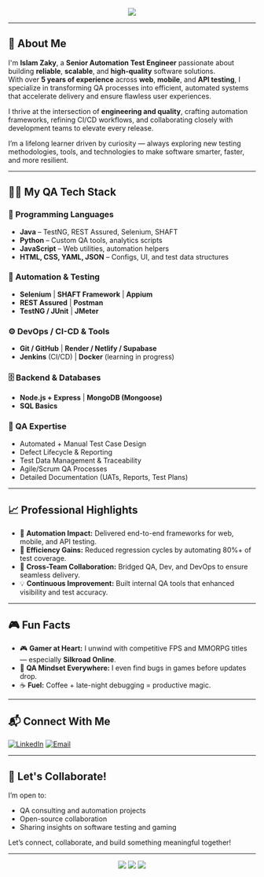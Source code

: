 <p align="center">
  <img src="https://readme-typing-svg.demolab.com?font=Fira+Code&weight=600&duration=3500&pause=1000&color=00E6A8&center=true&vCenter=true&width=750&lines=Hi+%F0%9F%91%8B%2C+I'm+Islam+Zaky+(@ieZaky)!;Senior+QA+Automation+Engineer+%7C+API+%26+UI+Testing+Expert;Builder+of+Reliable+%26+Scalable+Software+Solutions;Gamer+%7C+Full-Stack+Enthusiast+%7C+Continuous+Learner" />
</p>

---

## 🌟 About Me

I'm **Islam Zaky**, a **Senior Automation Test Engineer** passionate about building **reliable**, **scalable**, and **high-quality** software solutions.  
With over **5 years of experience** across **web**, **mobile**, and **API testing**, I specialize in transforming QA processes into efficient, automated systems that accelerate delivery and ensure flawless user experiences.

I thrive at the intersection of **engineering and quality**, crafting automation frameworks, refining CI/CD workflows, and collaborating closely with development teams to elevate every release.

I’m a lifelong learner driven by curiosity — always exploring new testing methodologies, tools, and technologies to make software smarter, faster, and more resilient.

---

## 🧑‍💻 My QA Tech Stack

### 🧠 Programming Languages
- **Java** – TestNG, REST Assured, Selenium, SHAFT  
- **Python** – Custom QA tools, analytics scripts  
- **JavaScript** – Web utilities, automation helpers  
- **HTML, CSS, YAML, JSON** – Configs, UI, and test data structures  

### 🧩 Automation & Testing
- **Selenium** | **SHAFT Framework** | **Appium**  
- **REST Assured** | **Postman**  
- **TestNG / JUnit** | **JMeter**  

### ⚙️ DevOps / CI-CD & Tools
- **Git / GitHub** | **Render / Netlify / Supabase**  
- **Jenkins** (CI/CD) | **Docker** (learning in progress)  

### 🗄️ Backend & Databases
- **Node.js + Express** | **MongoDB (Mongoose)**  
- **SQL Basics**  

### 🧪 QA Expertise
- Automated + Manual Test Case Design  
- Defect Lifecycle & Reporting  
- Test Data Management & Traceability  
- Agile/Scrum QA Processes  
- Detailed Documentation (UATs, Reports, Test Plans)  

---

## 📈 Professional Highlights

- 🧩 **Automation Impact:** Delivered end-to-end frameworks for web, mobile, and API testing.  
- 🚀 **Efficiency Gains:** Reduced regression cycles by automating 80%+ of test coverage.  
- 🤝 **Cross-Team Collaboration:** Bridged QA, Dev, and DevOps to ensure seamless delivery.  
- 💡 **Continuous Improvement:** Built internal QA tools that enhanced visibility and test accuracy.  

---

## 🎮 Fun Facts

- 🎮 **Gamer at Heart:** I unwind with competitive FPS and MMORPG titles — especially **Silkroad Online**.  
- 🧠 **QA Mindset Everywhere:** I even find bugs in games before updates drop.  
- ☕ **Fuel:** Coffee + late-night debugging = productive magic.  

---

## 📬 Connect With Me

[![LinkedIn](https://img.shields.io/badge/-LinkedIn-0A66C2?style=flat&logo=linkedin&logoColor=white)](https://www.linkedin.com/in/iezaky/)
[![Email](https://img.shields.io/badge/-Email-D14836?style=flat&logo=gmail&logoColor=white)](mailto:McEslam58@gmail.com)

---

## 🚀 Let's Collaborate!

I’m open to:
- QA consulting and automation projects  
- Open-source collaboration  
- Sharing insights on software testing and gaming  

Let’s connect, collaborate, and build something meaningful together!

---

<p align="center">
  <img src="https://github-readme-stats.vercel.app/api?username=ieZaky&show_icons=true&theme=radical&hide_border=true" />
  <img src="https://github-readme-streak-stats.herokuapp.com?user=ieZaky&theme=radical&hide_border=true" />
  <img src="https://github-profile-summary-cards.vercel.app/api/cards/profile-details?username=ieZaky&theme=github_dark" />
</p>
